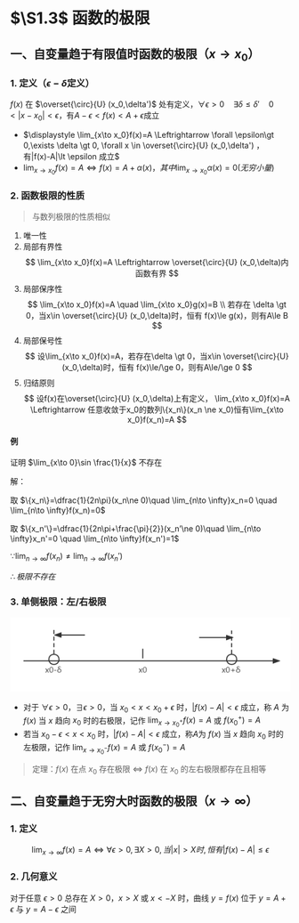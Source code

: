 # $\S1.3$ 函数的极限
## 一、自变量趋于有限值时函数的极限（$x\rightarrow x_0$）
### 1. 定义（$\epsilon-\delta$定义）
$f(x)$ 在 $\overset{\circ}{U} (x_0,\delta')$ 处有定义，$\forall \epsilon \gt 0 \quad \exists \delta \le \delta' \quad 0\lt |x-x_0|\lt \epsilon$，有$A-\epsilon\lt f(x)\lt A+\epsilon$成立

* $\displaystyle \lim_{x\to x_0}f(x)=A \Leftrightarrow \forall \epsilon\gt 0,\exists \delta \gt 0, \forall x \in \overset{\circ}{U} (x_0,\delta') ，有|f(x)-A|\lt \epsilon 成立$
* $\displaystyle \lim_{x\to x_0}f(x)=A \Leftrightarrow f(x)=A+\alpha(x)，其中\displaystyle \lim_{x\to x_0}\alpha(x)=0(无穷小量)$

### 2. 函数极限的性质
> 与数列极限的性质相似

1. 唯一性
2. 局部有界性
  $$
  \lim_{x\to x_0}f(x)=A \Leftrightarrow \overset{\circ}{U} (x_0,\delta)内函数有界
  $$
3. 局部保序性
  $$
  \lim_{x\to x_0}f(x)=A \quad \lim_{x\to x_0}g(x)=B \\
  若存在 \delta \gt 0，当x\in \overset{\circ}{U} (x_0,\delta)时，恒有 f(x)\le g(x)，则有A\le B
  $$
4. 局部保号性
  $$
  设\lim_{x\to x_0}f(x)=A，若存在\delta \gt 0，当x\in \overset{\circ}{U} (x_0,\delta)时，恒有 f(x)\le/\ge 0，则有A\le/\ge 0
  $$
5. 归结原则
  $$
  设f(x)在\overset{\circ}{U} (x_0,\delta)上有定义，  \lim_{x\to x_0}f(x)=A \Leftrightarrow 任意收敛于x_0的数列\{x_n\}(x_n \ne x_0)恒有\lim_{x\to x_0}f(x_n)=A
  $$

#### 例
证明 $\lim_{x\to 0}\sin \frac{1}{x}$ 不存在

解：

取 $\{x_n\}=\dfrac{1}{2n\pi}(x_n\ne 0)\quad \lim_{n\to \infty}x_n=0 \quad \lim_{n\to \infty}f(x_n)=0$

取 $\{x_n'\}=\dfrac{1}{2n\pi+\frac{\pi}{2}}(x_n’\ne 0)\quad \lim_{n\to \infty}x_n'=0 \quad \lim_{n\to \infty}f(x_n')=1$

$\because \lim_{n\to \infty}f(x_n) \ne  \lim_{n\to \infty}f(x_n')$

$\therefore 极限不存在$

### 3. 单侧极限：左/右极限
![单侧极限](../assets/1/single-limit.png)

* 对于 $\forall \epsilon \gt 0$，$\exists \epsilon \gt 0$，当 $x_0\lt x \lt x_0+\epsilon$ 时，$|f(x)-A|\lt \epsilon$ 成立，称 $A$ 为 $f(x)$ 当 $x$ 趋向 $x_0$ 时的右极限，记作 $\displaystyle \lim_{x\to x_0^+}f(x)=A$ 或 $f(x_0^+)=A$
* 若当 $x_0-\epsilon\lt x \lt x_0$ 时，$|f(x)-A|\lt \epsilon$ 成立，称$A$为 $f(x)$ 当 $x$ 趋向 $x_0$ 时的左极限，记作 $\displaystyle \lim_{x\to x_0^-}f(x)=A$ 或 $f(x_0^-)=A$

> 定理：$f(x)$ 在点 $x_0$ 存在极限 $\Leftrightarrow$ $f(x)$ 在 $x_0$ 的左右极限都存在且相等
## 二、自变量趋于无穷大时函数的极限（$x\rightarrow \infty$）
### 1. 定义
$$
  \lim_{x\to \infty} f(x)=A \Leftrightarrow \forall \epsilon \gt 0, \exists X\gt 0,当|x|\gt X时,恒有|f(x)-A|\le \epsilon
$$
### 2. 几何意义
对于任意 $\epsilon \gt 0$ 总存在 $X\gt 0$，$x\gt X$ 或 $x\lt -X$ 时，曲线 $y=f(x)$ 位于 $y=A+\epsilon$ 与 $y=A-\epsilon$ 之间
